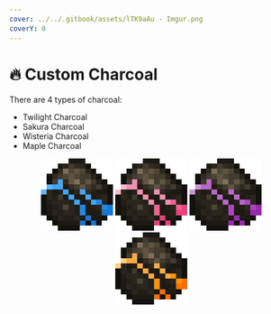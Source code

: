 ```yaml
---
cover: ../../.gitbook/assets/lTK9aAu - Imgur.png
coverY: 0
---
```


# 🔥 Custom Charcoal

There are 4 types of charcoal:

* Twilight Charcoal
* Sakura Charcoal
* Wisteria Charcoal
* Maple Charcoal

<div align="center">

<img src="../../.gitbook/assets/pixil-frame-0 (7).png" alt="Twilight Charcoal">

 

<img src="../../.gitbook/assets/pixil-frame-0 (10).png" alt="Sakura Charcoal">

 

<img src="../../.gitbook/assets/pixil-frame-0 (9).png" alt="Wisteria Charcoal">

 

<img src="../../.gitbook/assets/pixil-frame-0 (8).png" alt="Maple Charcoal">

</div>
